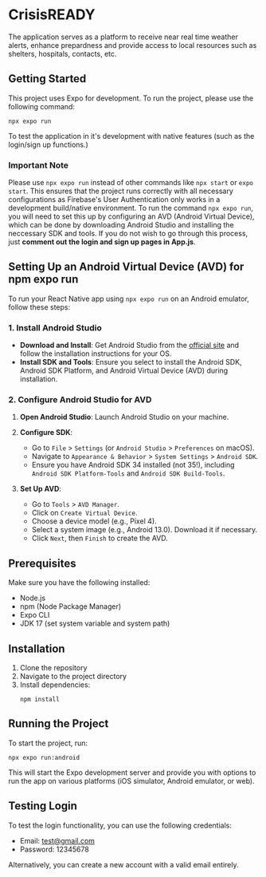 # CrisisREADY
The application serves as a platform to receive near real time weather alerts, enhance prepardness and provide access to local resources such as shelters, hospitals, contacts, etc.

## Getting Started

This project uses Expo for development. To run the project, please use the following command:

```
npx expo run
```
To test the application in it's development with native features (such as the login/sign up functions.)

### Important Note

Please use `npx expo run` instead of other commands like `npx start` or `expo start`. This ensures that the project runs correctly with all necessary configurations as Firebase's User Authentication only works in a development build/native environment. To run the command `npx expo run`, you will need to set this up by configuring an AVD (Android Virtual Device), which can be done by downloading Android Studio and installing the neccessary SDK and tools. If you do not wish to go through this process, just **comment out the login and sign up pages in App.js**.

## Setting Up an Android Virtual Device (AVD) for npm expo run

To run your React Native app using `npx expo run` on an Android emulator, follow these steps:

### 1. Install Android Studio

- **Download and Install**: Get Android Studio from the [official site](https://developer.android.com/studio) and follow the installation instructions for your OS.
- **Install SDK and Tools**: Ensure you select to install the Android SDK, Android SDK Platform, and Android Virtual Device (AVD) during installation.

### 2. Configure Android Studio for AVD

1. **Open Android Studio**:
   Launch Android Studio on your machine.

2. **Configure SDK**:
   - Go to `File` > `Settings` (or `Android Studio` > `Preferences` on macOS).
   - Navigate to `Appearance & Behavior` > `System Settings` > `Android SDK`.
   - Ensure you have Android SDK 34 installed (not 35!), including `Android SDK Platform-Tools` and `Android SDK Build-Tools`.

3. **Set Up AVD**:
   - Go to `Tools` > `AVD Manager`.
   - Click on `Create Virtual Device`.
   - Choose a device model (e.g., Pixel 4).
   - Select a system image (e.g., Android 13.0). Download it if necessary.
   - Click `Next`, then `Finish` to create the AVD.

## Prerequisites

Make sure you have the following installed:
- Node.js
- npm (Node Package Manager)
- Expo CLI
- JDK 17 (set system variable and system path)

## Installation

1. Clone the repository
2. Navigate to the project directory
3. Install dependencies:
   ```
   npm install
   ```

## Running the Project

To start the project, run:

```
npx expo run:android
```


This will start the Expo development server and provide you with options to run the app on various platforms (iOS simulator, Android emulator, or web).

## Testing Login

To test the login functionality, you can use the following credentials:

- Email: test@gmail.com
- Password: 12345678

Alternatively, you can create a new account with a valid email entirely.
